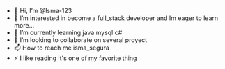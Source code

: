- 👋 Hi, I’m @Isma-123
- 👀 I’m interested in become a full_stack developer and Im eager to learn more...
- 🌱 I’m currently learning java mysql c# 
- 💞️ I’m looking to collaborate on several proyect
- 📫 How to reach me  isma_segura 
- ⚡ I like reading it's one of my favorite thing


